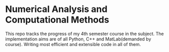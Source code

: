# Numerical Analysis and Computational Methods
This repo tracks the progress of my 4th semester course in the subject.
The implementation aims are of all Python, C++ and MatLab(demanded by course).
Writing most efficient and extensible code in all of them.
